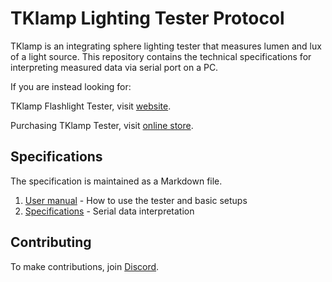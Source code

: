 # TKlamp Lighting Tester Protocol

TKlamp is an integrating sphere lighting tester that measures lumen and lux of a light source. This repository contains the technical specifications for interpreting measured data via serial port on a PC. 

If you are instead looking for:

TKlamp Flashlight Tester, visit [website](https://tklamp.co).

Purchasing TKlamp Tester, visit [online store](https://www.tklamp.co/order-online).

## Specifications

The specification is maintained as a Markdown file. 
1. [User manual]() - How to use the tester and basic setups 
2. [Specifications]() - Serial data interpretation

## Contributing 
To make contributions, join [Discord](https://discord.gg/6RaazMqn6W).
